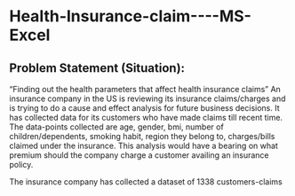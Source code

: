 # Health-Insurance-claim----MS-Excel

## Problem Statement (Situation):
“Finding out the health parameters that affect health insurance claims”
An insurance company in the US is reviewing its insurance claims/charges and is trying to do a cause
and effect analysis for future business decisions. It has collected data for its customers who have
made claims till recent time. The data-points collected are age, gender, bmi, number of
children/dependents, smoking habit, region they belong to, charges/bills claimed under the
insurance. This analysis would have a bearing on what premium should the company charge a
customer availing an insurance policy.

The insurance company has collected a dataset of 1338 customers-claims

